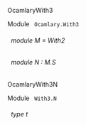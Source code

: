 OcamlaryWith3

 Module `` Ocamlary.With3`` 
<a id="module-M"></a>
###### &nbsp; module M = With2



<a id="module-N"></a>
###### &nbsp; module N : M.S


OcamlaryWith3N

 Module `` With3.N`` 
<a id="type-t"></a>
###### &nbsp; type t


